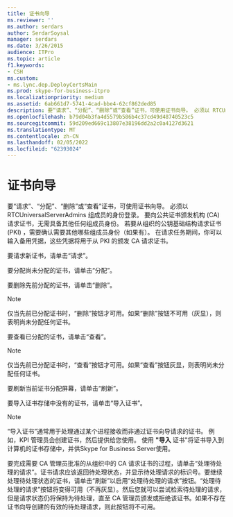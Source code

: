 ```yaml
---
title: 证书向导
ms.reviewer: ''
ms.author: serdars
author: SerdarSoysal
manager: serdars
ms.date: 3/26/2015
audience: ITPro
ms.topic: article
f1.keywords:
- CSH
ms.custom:
- ms.lync.dep.DeployCertsMain
ms.prod: skype-for-business-itpro
ms.localizationpriority: medium
ms.assetid: 6ab661d7-5741-4cad-bbe4-62cf862ded85
description: 要“请求”、“分配”、“删除”或“查看”证书，可使用证书向导。 必须以 RTCUniversalServerAdmins 组成员的身份登录。 要向公共证书颁发机构 (CA) 请求证书，无需具备其他任何组成员身份。 若要从组织的公钥基础结构请求证书 (PKI) ，需要确认需要其他哪些组成员身份（如果有）。 在请求任务期间，你可以输入备用凭据，这些凭据将用于从 PKI 的颁发 CA 请求证书。
ms.openlocfilehash: b79d04b3fa4d5579b586b4c37cd49d48740523c5
ms.sourcegitcommit: 59d209ed669c13807e38196dd2a2c0a4127d3621
ms.translationtype: MT
ms.contentlocale: zh-CN
ms.lasthandoff: 02/05/2022
ms.locfileid: "62393024"
---
```

# <a name="certificate-wizard"></a>证书向导
 
要“请求”、“分配”、“删除”或“查看”证书，可使用证书向导。 必须以 RTCUniversalServerAdmins 组成员的身份登录。 要向公共证书颁发机构 (CA) 请求证书，无需具备其他任何组成员身份。 若要从组织的公钥基础结构请求证书 (PKI) ，需要确认需要其他哪些组成员身份（如果有）。 在请求任务期间，你可以输入备用凭据，这些凭据将用于从 PKI 的颁发 CA 请求证书。
  
要请求新证书，请单击“请求”。
  
要分配尚未分配的证书，请单击“分配”。
  
要删除先前分配的证书，请单击“删除”。
  
> [!NOTE]
> 仅当先前已分配证书时，“删除”按钮才可用。如果“删除”按钮不可用（灰显），则表明尚未分配任何证书。
  
要查看已分配的证书，请单击“查看”。
  
> [!NOTE]
> 仅当先前已分配证书时，“查看”按钮才可用。如果“查看”按钮灰显，则表明尚未分配任何证书。
  
要刷新当前证书分配屏幕，请单击“刷新”。
  
要导入证书存储中没有的证书，请单击“导入证书”。
  
> [!NOTE]
> “导入证书”通常用于处理通过某个进程接收而非通过证书向导请求的证书。 例如，KPI 管理员会创建证书，然后提供给您使用。 使用 **"导入** 证书"将证书导入到计算机的证书存储中，并供Skype for Business Server使用。
  
要完成需要 CA 管理员批准的从组织中的 CA 请求证书的过程，请单击“处理待处理的请求”。证书请求应该返回待处理状态，并显示待处理请求的标识号。要继续处理待处理状态的证书，请单击“刷新”以启用“处理待处理的请求”按钮。“处理待处理的请求”按钮将变得可用（不再灰显）。然后您就可以尝试检索待处理的请求，但是请求状态仍将保持为待处理，直至 CA 管理员颁发或拒绝该证书。如果不存在证书向导创建的有效的待处理请求，则此按钮将不可用。
  

